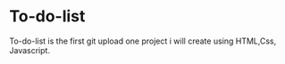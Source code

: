 # To-do-list
To-do-list is the first git upload one project i will create using HTML,Css, Javascript.
